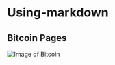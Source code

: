 # Using-markdown

## Bitcoin Pages

![Image of Bitcoin](https://images.barrons.com/im-808982?width=1280&size=1)

